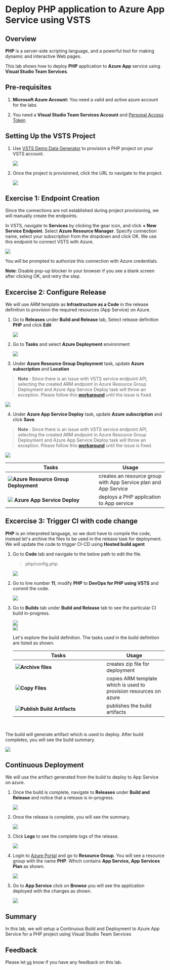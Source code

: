 # Deploy PHP application to Azure App Service using VSTS

## Overview


**PHP** is a server-side scripting language, and a powerful tool for making dynamic and interactive Web pages.

This lab shows how to deploy **PHP** application to **Azure App** service using **Visual Studio Team Services**.


## Pre-requisites

 1. **Microsoft Azure Account:**  You need a valid and active azure account for the labs
 
 2.  You need a **Visual Studio Team Services Account** and <a href="https://docs.microsoft.com/en-us/vsts/accounts/use-personal-access-tokens-to-authenticate">Personal Access Token</a>

 ## Setting Up the VSTS Project

1. Use <a href="https://vstsdemogenerator.azurewebsites.net/?name=PHP&templateid=77365" target="_blank">VSTS Demo Data Generator</a> to provision a PHP project on your VSTS account.

   <img src="images/vstsdemogen.png">


2. Once the project is provisioned, click the URL to navigate to the project.

   <img src="images/vsts_demogenerator_create.png">


## Exercise 1: Endpoint Creation
Since the connections are not established during project provisioning, we will manually create the endpoints.

In VSTS, navigate to **Services** by clicking the gear icon, and click  **+ New Service Endpoint**. Select **Azure Resource Manager**. Specify connection name, select your subscription from the dropdown and click OK. We use this endpoint to connect VSTS with Azure.

   <img src="images/services_endpoint.png">


You will be prompted to authorize this connection with Azure credentials.

**Note**: Disable pop-up blocker in your browser if you see a blank screen after clicking OK, and retry the step.

## Excercise 2: Configure Release

We will use ARM template as **Infrastructure as a Code**  in the release definition to provision the required resources (App Service) on Azure.
 
1. Go to **Releases** under **Build and Release** tab, Select release definition **PHP** and click **Edit**

   <img src="images/release_def.png">
 

2. Go to **Tasks** and select **Azure Deployment** environment

   <img src="images/dev_release.png">

3. Under **Azure Resource Group Deployment** task, update **Azure subscription** and **Location**

> **Note** : Since there is an issue with VSTS service endpoint API, selecting the created ARM endpoint in Azure Resource Group Deployment and Azure App Service Deploy task will throw an exception. Please follow this <a href= "https://github.com/Microsoft/VSTS-DevOps-Labs/tree/endpointworkaround/endpointworkaround">**workaround**</a> until the issue is fixed.

   <img src="images/azure_sub.png">

4. Under **Azure App Service Deploy** task, update **Azure subscription** and click **Save**. 

> **Note** : Since there is an issue with VSTS service endpoint API, selecting the created ARM endpoint in Azure Resource Group Deployment and Azure App Service Deploy task will throw an exception. Please follow this <a href= "https://github.com/Microsoft/VSTS-DevOps-Labs/tree/endpointworkaround/endpointworkaround">**workaround**</a> until the issue is fixed.

   <img src="images/azure_app_service.png">



   <table width="100%">
   <thead>
      <tr>
         <th width="57%"><b>Tasks</b></th>
         <th><b>Usage</b></th>
      </tr>
   </thead>
   <tr>
      <td><img src="images/azure_resource.png"><b>Azure Resource Group Deployment</b></td>
      <td>creates an resource group with App Service plan and App Service  </td>
   </tr>
   <tr>
      <td><img src="images/webapp.png"> <b>Azure App Service Deploy</b></td>
      <td>deploys a PHP application to App service</td>
   </tr>
   <tr>
  </table>

## Excercise 3: Trigger CI with code change

**PHP** is an interpreted language, so we dont have to compile the code, instead let's archive the files to be used in the release task for deployment.
We will update the code to trigger CI-CD using **Hosted build agent**

1. Go to **Code** tab and navigate to the below path to edit the file.

   >php/config.php

   <img src="images/code1.png">

1. Go to line number **11**, modify **PHP** to **DevOps for PHP using VSTS** and commit the code.

   <img src="images/code_editing.png">

1. Go to **Builds** tab under **Build and Release** tab to see the particular CI build in-progress.

   <img src="images/build.png">

   <br/>

   <img src="images/in_progress_build.png">

   Let's explore the build definition. The tasks used in the build definition are listed as shown. 

   <table width="100%">
   <thead>
      <tr>
         <th width="60%"><b>Tasks</b></th>
         <th><b>Usage</b></th>
      </tr>
   </thead>
   <tr>
      <td><img src="images/Archive.png"><b>Archive files</b></td>
      <td>creates zip file for deployment</td>
   </tr>
   <tr>
      <td><img src="images/copyfiles.png"><b>Copy Files</b></td>
      <td>copies ARM template which is used to provision resources on azure </td>
   </tr>
   <tr>
      <td><img src="images/PublishArtifact.png"><b>Publish Build Artifacts</b></td>
      <td> publishes the build artifacts </td>
   </tr>
   </table>

   <br/>

The build will generate artifact which is used to deploy. After build completes, you will see the build summary.

  <img src="images/build_summary.png">

## Continuous Deployment

We will use the artifact generated from the build to deploy to App Service on azure.

1. Once the build is complete, navigate to **Releases** under **Build and Release** and notice that a release is in-progress.

   <img src="images/release_in_progress.png">

2. Once the release is complete, you  will see the summary.

   <img src="images/release_summary.png">

   <br/>

3. Click **Logs** to see the complete logs of the release.

   <img src="images/release_logs.png">

4. Login to [Azure Portal](https://portal.azure.com) and go to  **Resource Group**. You will see a resource group with the name **PHP**. Which contains **App Service, App Services Plan** as shown.

   <img src="images/azure.png">

5. Go to **App Service** click on **Browse** you will see the application deployed with the changes as shown.

   <img src="images/website_php.png">

## Summary
  
In  this lab, we will setup a Continuous Build and Deployment to Azure App Service for a PHP project using Visual Studio Team Services 

## Feedback 

Please let <a href="mailto:devopsdemos@microsoft.com">us</a> know if you have any feedback on this lab.
